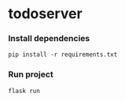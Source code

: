 # todoserver

### Install dependencies
```
pip install -r requirements.txt
```

### Run project
```
flask run
```